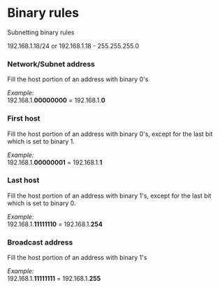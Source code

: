 # Binary rules

Subnetting binary rules

192.168.1.18/24 or 192.168.1.18 - 255.255.255.0

### Network/Subnet address

Fill the host portion of an address with binary 0's

_Example:_<br>
192.168.1.**00000000** = 192.168.1.**0**

### First host

Fill the host portion of an address with binary 0's, except for the last bit which is set to binary 1.

_Example:_<br>
192.168.1.**00000001** = 192.168.1.**1**

### Last host

Fill the host portion of an address with binary 1's, except for the last bit which is set to binary 0.

_Example:_<br>
192.168.1.**11111110** = 192.168.1.**254**

### Broadcast address

Fill the host portion of an address with binary 1's

_Example:_<br>
192.168.1.**11111111** = 192.168.1.**255**
